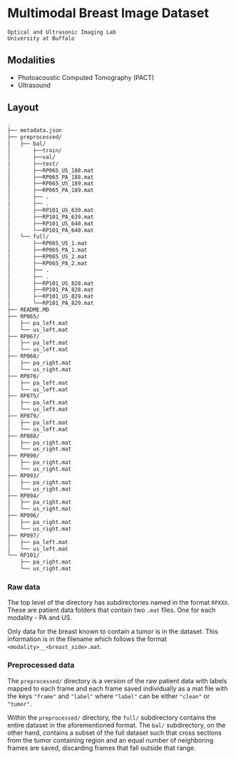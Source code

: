 # Multimodal Breast Image Dataset

```
Optical and Ultrasonic Imaging Lab
University at Buffalo
```

## Modalities

- Photoacoustic Computed Tomography (PACT)
- Ultrasound

## Layout

```bash
.
├── metadata.json
├── preprocessed/
│   ├── bal/
│       ├──train/
│       ├──val/
│       ├──test/
│       ├──RP065_US_188.mat
│       ├──RP065_PA_188.mat
│       ├──RP065_US_189.mat
│       ├──RP065_PA_189.mat
│       ├── .
│       ├── .
│       ├──RP101_US_639.mat
│       ├──RP101_PA_639.mat
│       ├──RP101_US_640.mat
│       └──RP101_PA_640.mat
│   └── full/
│       ├──RP065_US_1.mat
│       ├──RP065_PA_1.mat
│       ├──RP065_US_2.mat
│       ├──RP065_PA_2.mat
│       ├── .
│       ├── .
│       ├──RP101_US_828.mat
│       ├──RP101_PA_828.mat
│       ├──RP101_US_829.mat
│       └──RP101_PA_829.mat
├── README.MD
├── RP065/
│   ├── pa_left.mat
│   └── us_left.mat
├── RP067/
│   ├── pa_left.mat
│   └── us_left.mat
├── RP068/
│   ├── pa_right.mat
│   └── us_right.mat
├── RP070/
│   ├── pa_left.mat
│   └── us_left.mat
├── RP075/
│   ├── pa_left.mat
│   └── us_left.mat
├── RP079/
│   ├── pa_left.mat
│   └── us_left.mat
├── RP088/
│   ├── pa_right.mat
│   └── us_right.mat
├── RP090/
│   ├── pa_right.mat
│   └── us_right.mat
├── RP093/
│   ├── pa_right.mat
│   └── us_right.mat
├── RP094/
│   ├── pa_right.mat
│   └── us_right.mat
├── RP096/
│   ├── pa_right.mat
│   └── us_right.mat
├── RP097/
│   ├── pa_left.mat
│   └── us_left.mat
└── RP101/
    ├── pa_right.mat
    └── us_right.mat
```

### Raw data

The top level of the directory has subdirectories named in the format `RPXXX`. These are patient data folders that contain two `.mat` files. One for each modality - PA and US.

Only data for the breast known to contain a tumor is in the dataset. This information is in the filename which follows the format `<modality>__<breast_side>.mat`.

### Preprocessed data

The `preprocessed/` directory is a version of the raw patient data with labels mapped to each frame and each frame saved individually as a mat file with the keys `"frame"` and `"label"` where `"label"` can be either `"clean"` or `"tumor"`.

Within the `preprocessed/` directory, the `full/` subdirectory contains the entire dataset in the aforementioned format. The `bal/` subdirectory, on the other hand, contains a subset of the full dataset such that cross sections from the tumor containing region and an equal number of neighboring frames are saved, discarding frames that fall outside that range.

